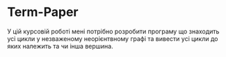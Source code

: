 # Term-Paper
У цій курсовій роботі мені потрібно розробити програму що знаходить усі цикли у незваженому неорієнтвному графі та вивести усі цикли до яких належить та чи інша вершина.
